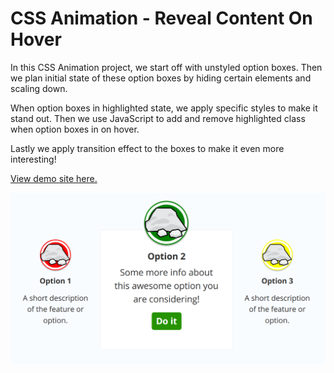 # CSS Animation - Reveal Content On Hover

In this CSS Animation project, we start off with unstyled option boxes. Then we plan initial state of these option boxes by hiding certain elements and scaling down.

When option boxes in highlighted state, we apply specific styles to make it stand out. Then we use JavaScript to add and remove highlighted class when option boxes in on hover.

Lastly we apply transition effect to the boxes to make it even more interesting!

[View demo site here.](http://edwinchen.co/css_animation_reveal_content_on_hover/)

![Preview](screenshot.png)
